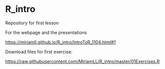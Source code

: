 # R_intro

Repository for first lesson

For the webpage and the presentations

https://miriamll.github.io/R_intro/IntroToR_1104.html#1


Download files for first exercise:

https://raw.githubusercontent.com/MiriamLL/R_intro/master/01Exercises.R


